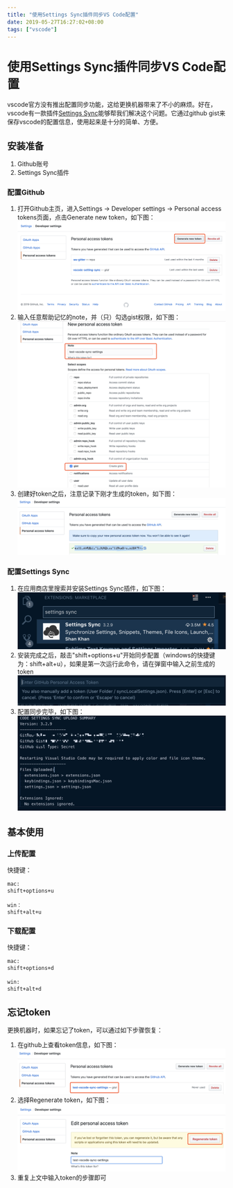 ```yaml
---
title: "使用Settings Sync插件同步VS Code配置"
date: 2019-05-27T16:27:02+08:00
tags: ["vscode"]
---
```


# 使用Settings Sync插件同步VS Code配置
vscode官方没有推出配置同步功能，这给更换机器带来了不小的麻烦。好在，vscode有一款插件[Settings Sync](https://marketplace.visualstudio.com/items?itemName=Shan.code-settings-sync)能够帮我们解决这个问题。它通过github gist来保存vscode的配置信息，使用起来是十分的简单、方便。

## 安装准备
1. Github账号
2. Settings Sync插件

### 配置Github
1. 打开Github主页，进入Settings -> Developer settings -> Personal access tokens页面，点击Generate new token，如下图：
![generate-token](images/generate-token.png)
2. 输入任意帮助记忆的note，并（只）勾选gist权限，如下图：
![token-info](images/input-token-info.png)
3. 创建好token之后，注意记录下刚才生成的token，如下图：
![token](images/token-generated.png)

### 配置Settings Sync
1. 在应用商店里搜索并安装Settings Sync插件，如下图：
![settings-sync](images/settings-sync.png)
2. 安装完成之后，敲击"shift+options+u"开始同步配置（windows的快捷键为：shift+alt+u），如果是第一次运行此命令，请在弹窗中输入之前生成的token
![settings-sync](images/prompt-input-token.png)
3. 配置同步完毕，如下图：
![settings-sync](images/settings-synced.png)

## 基本使用
### 上传配置
快捷键：
```
mac:
shift+options+u

win：
shift+alt+u
```
### 下载配置
快捷键：
```
mac:
shift+options+d

win:
shift+alt+d
```

## 忘记token
更换机器时，如果忘记了token，可以通过如下步骤恢复：

1. 在github上查看token信息，如下图：
![](images/renew-token-1.png)
2. 选择Regenerate token，如下图：
![](images/renew-token-2.png)
3. 重复上文中输入token的步骤即可

